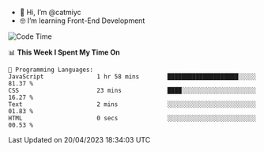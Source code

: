 - 👋 Hi, I’m @catmiyc
- 🤓 I’m learning Front-End Development

<!---
catmiyc/catmiyc is a ✨ special ✨ repository because its `README.md` (this file) appears on your GitHub profile.
You can click the Preview link to take a look at your changes.
--->


<!--START_SECTION:waka-->
![Code Time](http://img.shields.io/badge/Code%20Time-139%20hrs%2056%20mins-blue)

📊 **This Week I Spent My Time On** 

```text
💬 Programming Languages: 
JavaScript               1 hr 58 mins        ████████████████████░░░░░   81.37 % 
CSS                      23 mins             ████░░░░░░░░░░░░░░░░░░░░░   16.27 % 
Text                     2 mins              ░░░░░░░░░░░░░░░░░░░░░░░░░   01.83 % 
HTML                     0 secs              ░░░░░░░░░░░░░░░░░░░░░░░░░   00.53 % 
```


 Last Updated on 20/04/2023 18:34:03 UTC
<!--END_SECTION:waka-->

